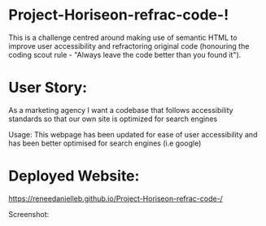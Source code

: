 # Project-Horiseon-refrac-code-!
This is a challenge centred around making use of semantic HTML to improve user accessibility and refractoring original code (honouring the coding scout rule - "Always leave the code better than you found it"). 

# User Story:
As a marketing agency I want a codebase that follows accessibility standards so that our own site is optimized for search engines

Usage:
This webpage has been updated for ease of user accessibility and has been better optimised for search engines (i.e google) 

# Deployed Website:
https://reneedanielleb.github.io/Project-Horiseon-refrac-code-/

Screenshot:

